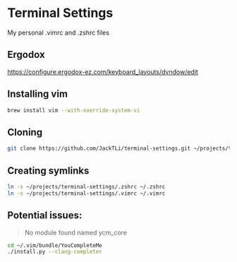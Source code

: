 # Terminal Settings
My personal .vimrc and .zshrc files

## Ergodox
https://configure.ergodox-ez.com/keyboard_layouts/dvndow/edit

## Installing vim
```bash
brew install vim --with-override-system-vi
```

## Cloning
``` bash
git clone https://github.com/JackTLi/terminal-settings.git ~/projects/terminal-settings
```

## Creating symlinks

  ```bash
  ln -s ~/projects/terminal-settings/.zshrc ~/.zshrc
  ln -s ~/projects/terminal-settings/.vimrc ~/.vimrc
  ```

## Potential issues:

> No module found named ycm_core

```bash
cd ~/.vim/bundle/YouCompleteMe
./install.py --clang-completer
```

